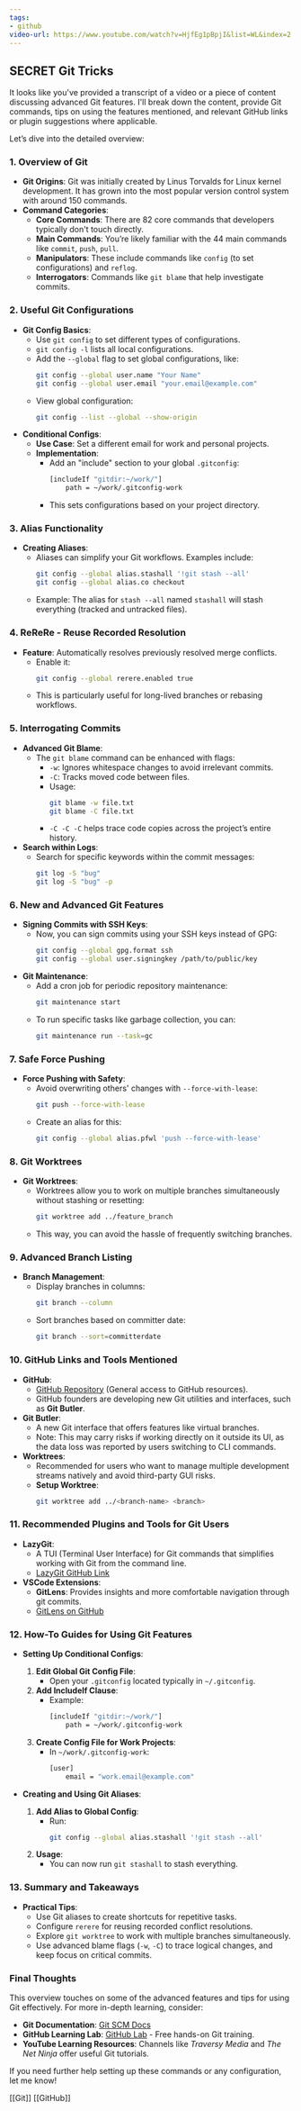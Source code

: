 ```yaml
---
tags:
- github
video-url: https://www.youtube.com/watch?v=HjfEg1pBpjI&list=WL&index=2
---
```


## **SECRET Git Tricks**

It looks like you've provided a transcript of a video or a piece of content discussing advanced Git features. I'll break down the content, provide Git commands, tips on using the features mentioned, and relevant GitHub links or plugin suggestions where applicable.

Let’s dive into the detailed overview:

### 1. **Overview of Git**

- **Git Origins**: Git was initially created by Linus Torvalds for Linux kernel development. It has grown into the most popular version control system with around 150 commands.
- **Command Categories**:
  - **Core Commands**: There are 82 core commands that developers typically don't touch directly.
  - **Main Commands**: You’re likely familiar with the 44 main commands like `commit`, `push`, `pull`.
  - **Manipulators**: These include commands like `config` (to set configurations) and `reflog`.
  - **Interrogators**: Commands like `git blame` that help investigate commits.

### 2. **Useful Git Configurations**

- **Git Config Basics**:
  - Use `git config` to set different types of configurations.
  - `git config -l` lists all local configurations.
  - Add the `--global` flag to set global configurations, like:
    ```sh
    git config --global user.name "Your Name"
    git config --global user.email "your.email@example.com"
    ```
  - View global configuration:
    ```sh
    git config --list --global --show-origin
    ```
- **Conditional Configs**:
  - **Use Case**: Set a different email for work and personal projects.
  - **Implementation**:
    - Add an "include" section to your global `.gitconfig`:
      ```bash
      [includeIf "gitdir:~/work/"]
          path = ~/work/.gitconfig-work
      ```
    - This sets configurations based on your project directory.

### 3. **Alias Functionality**

- **Creating Aliases**:
  - Aliases can simplify your Git workflows. Examples include:
    ```sh
    git config --global alias.stashall '!git stash --all'
    git config --global alias.co checkout
    ```
  - Example: The alias for `stash --all` named `stashall` will stash everything (tracked and untracked files).

### 4. **ReReRe - Reuse Recorded Resolution**

- **Feature**: Automatically resolves previously resolved merge conflicts.
  - Enable it:
    ```sh
    git config --global rerere.enabled true
    ```
  - This is particularly useful for long-lived branches or rebasing workflows.

### 5. **Interrogating Commits**

- **Advanced Git Blame**:
  - The `git blame` command can be enhanced with flags:
    - `-w`: Ignores whitespace changes to avoid irrelevant commits.
    - `-C`: Tracks moved code between files.
    - Usage:
      ```sh
      git blame -w file.txt
      git blame -C file.txt
      ```
    - `-C -C -C` helps trace code copies across the project’s entire history.
- **Search within Logs**:
  - Search for specific keywords within the commit messages:
    ```sh
    git log -S "bug"
    git log -S "bug" -p
    ```

### 6. **New and Advanced Git Features**

- **Signing Commits with SSH Keys**:
  - Now, you can sign commits using your SSH keys instead of GPG:
    ```sh
    git config --global gpg.format ssh
    git config --global user.signingkey /path/to/public/key
    ```
- **Git Maintenance**:
  - Add a cron job for periodic repository maintenance:
    ```sh
    git maintenance start
    ```
  - To run specific tasks like garbage collection, you can:
    ```sh
    git maintenance run --task=gc
    ```

### 7. **Safe Force Pushing**

- **Force Pushing with Safety**:
  - Avoid overwriting others' changes with `--force-with-lease`:
    ```sh
    git push --force-with-lease
    ```
  - Create an alias for this:
    ```sh
    git config --global alias.pfwl 'push --force-with-lease'
    ```

### 8. **Git Worktrees**

- **Git Worktrees**:
  - Worktrees allow you to work on multiple branches simultaneously without stashing or resetting:
    ```sh
    git worktree add ../feature_branch
    ```
  - This way, you can avoid the hassle of frequently switching branches.

### 9. **Advanced Branch Listing**

- **Branch Management**:
  - Display branches in columns:
    ```sh
    git branch --column
    ```
  - Sort branches based on committer date:
    ```sh
    git branch --sort=committerdate
    ```

### 10. **GitHub Links and Tools Mentioned**

- **GitHub**:
  - [GitHub Repository](https://github.com) (General access to GitHub resources).
  - GitHub founders are developing new Git utilities and interfaces, such as **Git Butler**.
- **Git Butler**:
  - A new Git interface that offers features like virtual branches.
  - Note: This may carry risks if working directly on it outside its UI, as the data loss was reported by users switching to CLI commands.
- **Worktrees**:
  - Recommended for users who want to manage multiple development streams natively and avoid third-party GUI risks.
  - **Setup Worktree**:
    ```sh
    git worktree add ../<branch-name> <branch>
    ```

### 11. **Recommended Plugins and Tools for Git Users**

- **LazyGit**:
  - A TUI (Terminal User Interface) for Git commands that simplifies working with Git from the command line.
  - [LazyGit GitHub Link](https://github.com/jesseduffield/lazygit)
- **VSCode Extensions**:
  - **GitLens**: Provides insights and more comfortable navigation through git commits.
  - [GitLens on GitHub](https://github.com/eamodio/vscode-gitlens)

### 12. **How-To Guides for Using Git Features**

- **Setting Up Conditional Configs**:
  1. **Edit Global Git Config File**:
     - Open your `.gitconfig` located typically in `~/.gitconfig`.
  2. **Add IncludeIf Clause**:
     - Example:
       ```bash
       [includeIf "gitdir:~/work/"]
           path = ~/work/.gitconfig-work
       ```
  3. **Create Config File for Work Projects**:
     - In `~/work/.gitconfig-work`:
       ```bash
       [user]
           email = "work.email@example.com"
       ```

- **Creating and Using Git Aliases**:
  1. **Add Alias to Global Config**:
     - Run:
       ```bash
       git config --global alias.stashall '!git stash --all'
       ```
  2. **Usage**:
     - You can now run `git stashall` to stash everything.

### 13. **Summary and Takeaways**

- **Practical Tips**:
  - Use Git aliases to create shortcuts for repetitive tasks.
  - Configure `rerere` for reusing recorded conflict resolutions.
  - Explore `git worktree` to work with multiple branches simultaneously.
  - Use advanced blame flags (`-w`, `-C`) to trace logical changes, and keep focus on critical commits.

### Final Thoughts

This overview touches on some of the advanced features and tips for using Git effectively. For more in-depth learning, consider:

- **Git Documentation**: [Git SCM Docs](https://git-scm.com/doc)
- **GitHub Learning Lab**: [GitHub Lab](https://lab.github.com/) - Free hands-on Git training.
- **YouTube Learning Resources**: Channels like *Traversy Media* and *The Net Ninja* offer useful Git tutorials.

If you need further help setting up these commands or any configuration, let me know!

[[Git]]   [[GitHub]]

